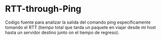 # RTT-through-Ping
Codigo fuente para analizar la salida del comando ping específicamente tomando el RTT (tiempo total que tarda un paquete en viajar desde mi host hasta un servidor destino junto on el tiempo de regreso). 
